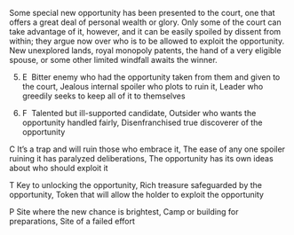 Some special new opportunity has been presented to the court, one that offers a great deal of personal wealth or glory. Only some of the court can take advantage of it, however, and it can be easily spoiled by dissent from within; they argue now over who is to be allowed to exploit the opportunity. New unexplored lands, royal monopoly patents, the hand of a very eligible spouse, or some other limited windfall awaits the winner.

5.  E  Bitter enemy who had the opportunity taken from them and given to the court, Jealous internal spoiler who plots to ruin it, Leader who greedily seeks to keep all of it to themselves
    
6.  F  Talented but ill-supported candidate, Outsider who wants the opportunity handled fairly, Disenfranchised true discoverer of the opportunity
    

C It’s a trap and will ruin those who embrace it, The ease of any one spoiler ruining it has paralyzed deliberations, The opportunity has its own ideas about who should exploit it

T Key to unlocking the opportunity, Rich treasure safeguarded by the opportunity, Token that will allow the holder to exploit the opportunity

P Site where the new chance is brightest, Camp or building for preparations, Site of a failed effort